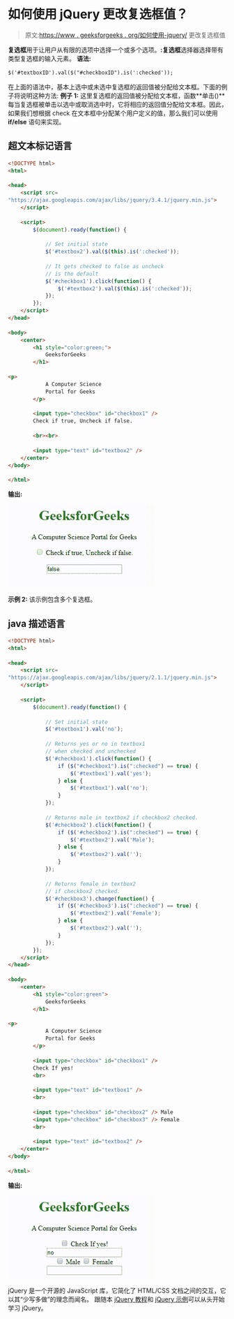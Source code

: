 # 如何使用 jQuery 更改复选框值？

> 原文:[https://www . geeksforgeeks . org/如何使用-jquery/](https://www.geeksforgeeks.org/how-to-change-the-checkbox-value-using-jquery/) 更改复选框值

**复选框**用于让用户从有限的选项中选择一个或多个选项。**:复选框**选择器选择带有类型复选框的输入元素。
**语法:**

```html
$('#textboxID').val($("#checkboxID").is(':checked'));
```

在上面的语法中，基本上选中或未选中复选框的返回值被分配给文本框。下面的例子将说明这种方法:
**例子 1:** 这里复选框的返回值被分配给文本框，函数**单击()**每当复选框被单击以选中或取消选中时，它将相应的返回值分配给文本框。因此，如果我们想根据 check 在文本框中分配某个用户定义的值，那么我们可以使用 **if/else** 语句来实现。

## 超文本标记语言

```html
<!DOCTYPE html>
<html>

<head>
    <script src=
"https://ajax.googleapis.com/ajax/libs/jquery/3.4.1/jquery.min.js">
    </script>

    <script>
        $(document).ready(function() {

            // Set initial state
            $('#textbox2').val($(this).is(':checked'));

            // It gets checked to false as uncheck
            // is the default
            $('#checkbox1').click(function() {
                $('#textbox2').val($(this).is(':checked'));
            });
        });
    </script>
</head>

<body>
    <center>
        <h1 style="color:green;">
            GeeksforGeeks
        </h1>

<p>
            A Computer Science
            Portal for Geeks
        </p>

        <input type="checkbox" id="checkbox1" />
        Check if true, Uncheck if false.

        <br><br>

        <input type="text" id="textbox2" />
    </center>
</body>

</html>
```

**输出:**

![](img/ceb9f0264f8449c4f0a5b5baf385c585.png)

**示例 2:** 该示例包含多个复选框。

## java 描述语言

```html
<!DOCTYPE html>
<html>

<head>
    <script src=
"https://ajax.googleapis.com/ajax/libs/jquery/2.1.1/jquery.min.js">
    </script>

    <script>
        $(document).ready(function() {

            // Set initial state
            $('#textbox1').val('no');

            // Returns yes or no in textbox1
            // when checked and unchecked
            $('#checkbox1').click(function() {
                if ($("#checkbox1").is(":checked") == true) {
                    $('#textbox1').val('yes');
                } else {
                    $('#textbox1').val('no');
                }
            });

            // Returns male in textbox2 if checkbox2 checked.
            $('#checkbox2').click(function() {
                if ($('#checkbox2').is(":checked") == true) {
                    $('#textbox2').val('Male');
                } else {
                    $('#textbox2').val('');
                }
            });

            // Returns female in textbox2
            // if checkbox2 checked.
            $('#checkbox3').change(function() {
                if ($('#checkbox3').is(":checked") == true) {
                    $('#textbox2').val('Female');
                } else {
                    $('#textbox2').val('');
                }
            });
        });
    </script>
</head>

<body>
    <center>
        <h1 style="color:green">
            GeeksforGeeks
        </h1>

<p>
            A Computer Science
            Portal for Geeks
        </p>

        <input type="checkbox" id="checkbox1" />
        Check If yes!
        <br>

        <input type="text" id="textbox1" />
        <br>

        <input type="checkbox" id="checkbox2" /> Male
        <input type="checkbox" id="checkbox3" /> Female
        <br>

        <input type="text" id="textbox2" />
    </center>
</body>

</html>
```

**输出:**

![](img/54b5c64d96cd7b84bdca6af6fc92f6bb.png)

jQuery 是一个开源的 JavaScript 库，它简化了 HTML/CSS 文档之间的交互，它以其“少写多做”的理念而闻名。
跟随本 [jQuery 教程](https://www.geeksforgeeks.org/jquery-tutorials/)和 [jQuery 示例](https://www.geeksforgeeks.org/jquery-examples/)可以从头开始学习 jQuery。